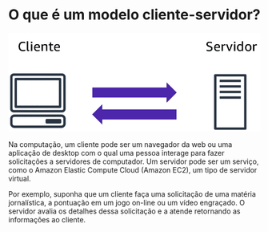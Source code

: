 # O que é um modelo cliente-servidor?

![Alt text](images/client_server.png)

Na computação, um cliente pode ser um navegador da web ou uma aplicação de desktop com o qual uma pessoa interage para fazer solicitações a servidores de computador. Um servidor pode ser um serviço, como o Amazon Elastic Compute Cloud (Amazon EC2), um tipo de servidor virtual.

Por exemplo, suponha que um cliente faça uma solicitação de uma matéria jornalística, a pontuação em um jogo on-line ou um vídeo engraçado. O servidor avalia os detalhes dessa solicitação e a atende retornando as informações ao cliente.